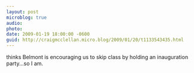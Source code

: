 ```yaml
---
layout: post
microblog: true
audio: 
photo: 
date: 2009-01-19 18:00:00 -0600
guid: http://craigmcclellan.micro.blog/2009/01/20/t1133543435.html
---
```

thinks Belmont is encouraging us to skip class by holding an inauguration party...so I am.

